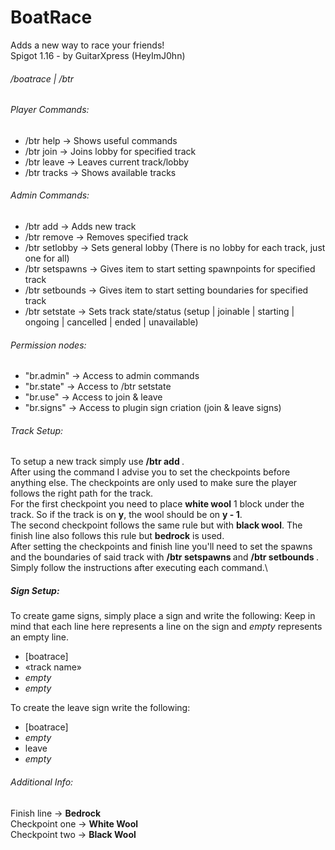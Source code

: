# BoatRace
Adds a new way to race your friends!\
Spigot 1.16 - by GuitarXpress (HeyImJ0hn)

###### /boatrace | /btr

###### Player Commands:
- /btr help -> Shows useful commands
- /btr join <track> -> Joins lobby for specified track
- /btr leave -> Leaves current track/lobby
- /btr tracks -> Shows available tracks

###### Admin Commands:
- /btr add <name> <laps> -> Adds new track
- /btr remove <track> -> Removes specified track
- /btr setlobby -> Sets general lobby (There is no lobby for each track, just one for all)
- /btr setspawns <track> -> Gives item to start setting spawnpoints for specified track
- /btr setbounds <track> -> Gives item to start setting boundaries for specified track
- /btr setstate <track> <state> -> Sets track state/status (setup | joinable | starting | ongoing | cancelled | ended | unavailable)

###### Permission nodes:
- "br.admin" -> Access to admin commands
- "br.state" -> Access to /btr setstate 
- "br.use" -> Access to join & leave
- "br.signs" -> Access to plugin sign criation (join & leave signs)

###### Track Setup:
To setup a new track simply use **/btr add <name of track> <nr of laps>**.\
After using the command I advise you to set the checkpoints before anything else. The checkpoints are only used to make sure the player follows the right path for the track.\
For the first checkpoint you need to place **white wool** 1 block under the track. So if the track is on **y**, the wool should be on **y - 1**.\
The second checkpoint follows the same rule but with **black wool**. The finish line also follows this rule but **bedrock** is used.\
After setting the checkpoints and finish line you'll need to set the spawns and the boundaries of said track with **/btr setspawns <track>** and **/btr setbounds <track>**.\
Simply follow the instructions after executing each command.\

##### Sign Setup:
To create game signs, simply place a sign and write the following:
Keep in mind that each line here represents a line on the sign and _empty_ represents an empty line.
- [boatrace]
- «track name»
- _empty_
- _empty_

To create the leave sign write the following:
- [boatrace]
- _empty_
- leave
- _empty_

###### Additional Info:
Finish line -> **Bedrock**\
Checkpoint one -> **White Wool**\
Checkpoint two -> **Black Wool**
